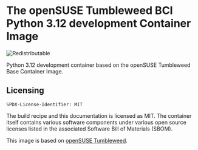 # The openSUSE Tumbleweed BCI Python 3.12 development Container Image
![Redistributable](https://img.shields.io/badge/Redistributable-Yes-green)


Python 3.12 development container based on the openSUSE Tumbleweed Base Container Image.

## Licensing
`SPDX-License-Identifier: MIT`

The build recipe and this documentation is licensed as MIT.
The container itself contains various software components under various open source licenses listed in the associated
Software Bill of Materials (SBOM).

This image is based on [openSUSE Tumbleweed](https://get.opensuse.org/tumbleweed/).
